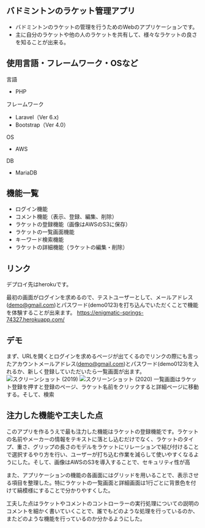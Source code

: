 ## バドミントンのラケット管理アプリ
- バドミントンのラケットの管理を行うためのWebのアプリケーションです。
- 主に自分のラケットや他の人のラケットを共有して、様々なラケットの良さを知ることが出来る。
## 使用言語・フレームワーク・OSなど
言語
- PHP

フレームワーク
- Laravel（Ver 6.x)
- Bootstrap（Ver 4.0）

OS
- AWS

DB
- MariaDB
## 機能一覧
- ログイン機能
- コメント機能（表示、登録、編集、削除）
- ラケットの登録機能（画像はAWSのS3に保存）
- ラケットの一覧画面機能
- キーワード検索機能
- ラケットの詳細機能（ラケットの編集・削除）
## リンク
デプロイ先はherokuです。

最初の画面がログインを求めるので、テストユーザーとして、メールアドレス(demo@gmail.com)とパスワード(demo0123)を打ち込んでいただくことで機能を体験することが出来ます。
https://enigmatic-springs-74327.herokuapp.com/
## デモ
まず、URLを開くとログインを求めるページが出てくるのでリンクの際にも言ったアカウントメールアドレス(demo@gmail.com)とパスワード(demo0123)を入れるか、新しく登録していただいたら一覧画面が出ます。
![スクリーンショット (2019)](https://user-images.githubusercontent.com/88942066/155619164-b4c38bec-e105-4996-a3ae-0143a721a97e.png)
![スクリーンショット (2020)](https://user-images.githubusercontent.com/88942066/155619445-e65d455a-950b-476e-80ed-8d3c15a8bbfb.png)
一覧画面はラケット登録を押すと登録のページ、ラケット名前をクリックすると詳細ページに移動する。そして、検索
## 注力した機能や工夫した点
このアプリを作るうえで最も注力した機能はラケットの登録機能です。ラケットの名前やメーカーの情報をテキストに落とし込むだけでなく、ラケットのタイプ、重さ、グリップの長さのモデルをラケットにリレーションで結び付けることで選択するやり方を行い、ユーザーが打ち込む作業を減らして使いやすくなるようにした。そして、画像はAWSのS3を導入することで、セキュリティ性が高


また、アプリケーションの機能の各画面にはグリッドを用いることで、表示させる項目を整理した。特にラケットの一覧画面と詳細画面は1行ごとに背景色を付けて縞模様にすることで分かりやすくした。

工夫した点はラケットやコメントのコントローラーの実行処理についての説明のコメントを細かく書いていくことで、誰でもどのような処理を行っているのか、またどのような機能を行っているのか分かるようにした。
